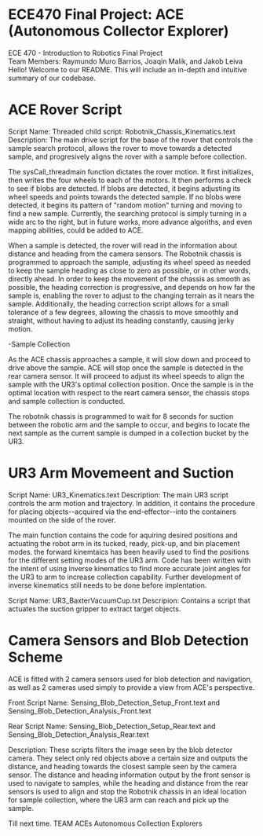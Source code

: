 # ECE470 Final Project: ACE (Autonomous Collector Explorer)
ECE 470 - Introduction to Robotics Final Project  
Team Members: Raymundo Muro Barrios, Joaqin Malik, and Jakob Leiva  
Hello! Welcome to our README. This will include an in-depth and intuitive summary of our codebase.  


# ACE Rover Script
Script Name: Threaded child script: Robotnik_Chassis_Kinematics.text  
Description: The main drive script for the base of the rover that controls the sample search protocol, allows the rover to move towards a detected sample, and progresively aligns the rover with a sample before collection. 

The sysCall_threadmain function dictates the rover motion. It first initializes, then writes the four wheels to each of the motors. 
It then performs a check to see if blobs are detected. If blobs are detected, it begins adjusting its wheel speeds and points towards the detected sample. If no blobs were detected, it begins its pattern of "random motion" turning and moving to find a new sample. Currently, the searching protocol is simply turning in a wide arc to the right, but in future works, more advance algoriths, and even mapping abilities, could be added to ACE.

When a sample is detected, the rover will read in the information about distance and heading from the camera sensors. The Robotnik chassis is programmed to approach the sample, adjusting its wheel speed as needed to keep the sample heading as close to zero as possible, or in other words, directly ahead. In order to keep the movement of the chassis as smooth as possible, the heading correction is progressive, and depends on how far the sample is, enabling the rover to adjust to the changing terrain as it nears the sample. Additionally, the heading correction script allows for a small tolerance of a few degrees, allowing the chassis to move smoothly and straight, without having to adjust its heading constantly, causing jerky motion. 

-Sample Collection

As the ACE chassis approaches a sample, it will slow down and proceed to drive above the sample. ACE will stop once the sample is detected in the rear camera sensor. It will proceed to adjust its wheel speeds to align the sample with the UR3's optimal collection position. Once the sample is in the optimal location with respect to the reart camera sensor, the chassis stops and sample collection is conducted. 

The robotnik chassis is programmed to wait for 8 seconds for suction between the robotic arm and the sample to occur, and begins to locate the next sample as the current sample is dumped in a collection bucket by the UR3.

# UR3 Arm Movemeent and Suction
Script Name: UR3_Kinematics.text
Description: The main UR3 script controls the arm motion and trajectory. In addition, it contains the procedure for placing objects--acquired via the end-effector--into the containers mounted on the side of the rover.

The main function contains the code for aquiring desired positions and actuating the robot arm in its tucked, ready, pick-up, and bin placement modes. the forward kinemtaics has been heavily used to find the positions for the different setting modes of the UR3 arm. Code has been written with the intent of using inverse kinematics to find more accurate joint angles for the UR3 to arm to increase collection capability. Further development of inverse kinematics still needs to be done before implentation.


Script Name: UR3_BaxterVacuumCup.txt
Descripion: Contains a script that actuates the suction gripper to extract target objects.


# Camera Sensors and Blob Detection Scheme
ACE is fitted with 2 camera sensors used for blob detection and navigation, as well as 2 cameras used simply to provide a view from ACE's perspective.

Front Script Name: Sensing_Blob_Detection_Setup_Front.text and Sensing_Blob_Detection_Analysis_Front.text

Rear Script Name: Sensing_Blob_Detection_Setup_Rear.text and Sensing_Blob_Detection_Analysis_Rear.text

Description: These scripts filters the image seen by the blob detector camera. They select only red objects above a certain size and outputs the distance, and heading towards the closest sample seen by the camera sensor.
The distance and heading information output by the front sensor is used to navigate to samples, while the heading and distance from the rear sensors is used to align and stop the Robotnik chassis in an ideal location for sample collection, where the UR3 arm can reach and pick up the sample.


Till next time.
TEAM ACEs
Autonomous Collection Explorers
